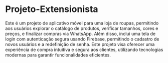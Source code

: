 # Projeto-Extensionista
 Este é um projeto de aplicativo móvel para uma loja de roupas, permitindo aos usuários explorar o catálogo de produtos, verificar tamanhos, cores e preços, e finalizar compras via WhatsApp. Além disso, inclui uma tela de login com autenticação segura usando Firebase, permitindo o cadastro de novos usuários e a redefinição de senha. Este projeto visa oferecer uma experiência de compra intuitiva e segura aos clientes, utilizando tecnologias modernas para garantir funcionalidades eficientes.
